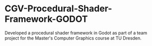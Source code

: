 # CGV-Procedural-Shader-Framework-GODOT
Developed a procedural shader framework in Godot as part of a team project for the Master's Computer Graphics course at TU Dresden.
